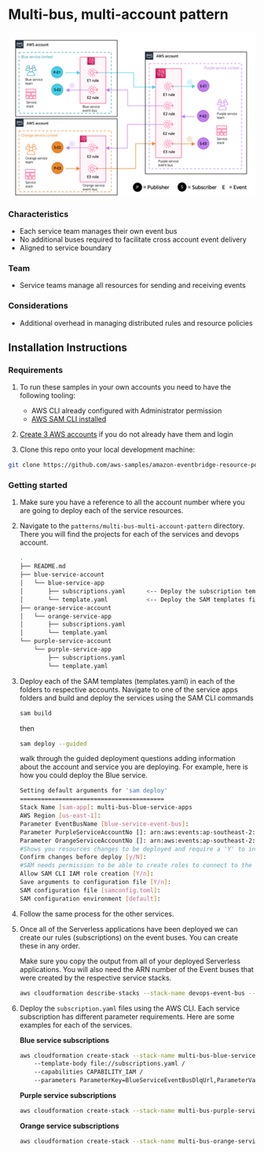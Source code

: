 # Multi-bus, multi-account pattern

![Multi-bus, multi-account pattern](../../docs/images/multi-bus-multi-account.png "Multi-bus, multi-account pattern")

### Characteristics

- Each service team manages their own event bus
- No additional buses required to facilitate cross account event delivery
- Aligned to service boundary

### Team

- Service teams manage all resources for sending and receiving events

### Considerations

- Additional overhead in managing distributed rules and resource policies

## Installation Instructions

### Requirements

1. To run these samples in your own accounts you need to have the following tooling:

    - AWS CLI already configured with Administrator permission
    - [AWS SAM CLI installed](https://docs.aws.amazon.com/serverless-application-model/latest/developerguide/serverless-sam-cli-install.html)

2. [Create 3 AWS accounts](https://portal.aws.amazon.com/gp/aws/developer/registration/index.html) if you do not already have them and login

3. Clone this repo onto your local development machine:

``` bash
git clone https://github.com/aws-samples/amazon-eventbridge-resource-policy-samples
```

### Getting started

1. Make sure you have a reference to all the account number where you are going to deploy each of the service resources.
1. Navigate to the `patterns/multi-bus-multi-account-pattern` directory. There you will find the projects for each of the services and devops account.

    ``` bash
    .
    ├── README.md
    ├── blue-service-account
    │   └── blue-service-app
    │       ├── subscriptions.yaml      <-- Deploy the subscription templates after all the SAM templates
    │       └── template.yaml           <-- Deploy the SAM templates first
    ├── orange-service-account
    │   └── orange-service-app
    │       ├── subscriptions.yaml
    │       └── template.yaml
    └── purple-service-account
        └── purple-service-app
            ├── subscriptions.yaml
            └── template.yaml
    ```

1. Deploy each of the SAM templates (templates.yaml) in each of the folders to respective accounts. Navigate to one of the service apps folders and build and deploy the services using the SAM CLI commands

    ``` bash
    sam build
    ```

    then

    ``` bash
    sam deploy --guided
    ```

    walk through the guided deployment questions adding information about the account and service you are deploying. For example, here is how you could deploy the Blue service.

    ``` bash
    Setting default arguments for 'sam deploy'
    =========================================
    Stack Name [sam-app]: multi-bus-blue-service-apps
    AWS Region [us-east-1]:
    Parameter EventBusName [blue-service-event-bus]:
    Parameter PurpleServiceAccountNo []: arn:aws:events:ap-southeast-2:222222222222:event-bus/purple-service-event-bus-multi-bus
    Parameter OrangeServiceAccountNo []: arn:aws:events:ap-southeast-2:333333333333:event-bus/orange-service-event-bus-multi-bus
    #Shows you resources changes to be deployed and require a 'Y' to initiate deploy
    Confirm changes before deploy [y/N]:
    #SAM needs permission to be able to create roles to connect to the resources in your template
    Allow SAM CLI IAM role creation [Y/n]:
    Save arguments to configuration file [Y/n]:
    SAM configuration file [samconfig.toml]:
    SAM configuration environment [default]:
    ```

1. Follow the same process for the other services.

1. Once all of the Serverless applications have been deployed we can create our rules (subscriptions) on the event buses. You can create these in any order.

    Make sure you copy the output from all of your deployed Serverless applications. You will also need the ARN number of the Event buses that were created by the respective service stacks.

    ``` bash
    aws cloudformation describe-stacks --stack-name devops-event-bus --query 'Stacks[0]'.Outputs
    ```

1. Deploy the `subscription.yaml` files using the AWS CLI. Each service subscription has different parameter requirements. Here are some examples for each of the services.

    **Blue service subscriptions**

    ``` bash
    aws cloudformation create-stack --stack-name multi-bus-blue-service-apps-subscriptions /
        --template-body file://subscriptions.yaml /
        --capabilities CAPABILITY_IAM /
        --parameters ParameterKey=BlueServiceEventBusDlqUrl,ParameterValue=https://sqs.ap-southeast-2.amazonaws.com/111111111111/multi-bus-blue-service-apps-BlueServiceEventBusDlq-19RTU1Y6Y6QN3 ParameterKey=BlueServiceEventBusArn,ParameterValue=arn:aws:events:ap-southeast-2:111111111111:event-bus/blue-service-event-bus-multi-bus ParameterKey=BlueServiceEventBusDlqArn,ParameterValue=arn:aws:sqs:ap-southeast-2:111111111111:multi-bus-blue-service-apps-BlueServiceEventBusDlq-19RTU1Y6Y6QN3 ParameterKey=PurpleServiceEventBusArn,ParameterValue=arn:aws:events:ap-southeast-2:222222222222:event-bus/purple-service-event-bus-multi-bus
    ```

   **Purple service subscriptions**

    ``` bash
    aws cloudformation create-stack --stack-name multi-bus-purple-service-apps-subscriptions --template-body file://subscriptions.yaml --capabilities CAPABILITY_IAM --parameters ParameterKey=PurpleServiceEventBusArn,ParameterValue=arn:aws:events:ap-southeast-2:222222222222:event-bus/purple-service-event-bus-multi-bus ParameterKey=PurpleServiceEventBusDlqUrl,ParameterValue=https://sqs.ap-southeast-2.amazonaws.com/222222222222/multi-bus-purple-service-apps-PurpleServiceEventBusDlq-1BGYAG8PC3V4Q ParameterKey=PurpleServiceEventBusDlqArn,ParameterValue=arn:aws:sqs:ap-southeast-2:222222222222:multi-bus-purple-service-apps-PurpleServiceEventBusDlq-1BGYAG8PC3V4Q ParameterKey=BlueServiceEventBusArn,ParameterValue=arn:aws:events:ap-southeast-2:111111111111:event-bus/blue-service-event-bus-multi-bus ParameterKey=OrangeServiceEventBusArn,ParameterValue=arn:aws:events:ap-southeast-2:333333333333:event-bus/orange-service-event-bus-multi-bus
    ```

    **Orange service subscriptions**

    ``` bash
    aws cloudformation create-stack --stack-name multi-bus-orange-service-apps-subscriptions --template-body file://subscriptions.yaml --capabilities CAPABILITY_IAM --parameters ParameterKey=OrangeServiceEventBusArn,ParameterValue=arn:aws:events:ap-southeast-2:333333333333:event-bus/orange-service-event-bus-multi-bus ParameterKey=OrangeServiceEventBusDlqUrl,ParameterValue=https://sqs.ap-southeast-2.amazonaws.com/333333333333/multi-bus-orange-service-apps-OrangeServiceEventBusDlq-EGKF5KW7ZDI8 ParameterKey=OrangeServiceEventBusDlqArn,ParameterValue=arn:aws:sqs:ap-southeast-2:333333333333:multi-bus-orange-service-apps-OrangeServiceEventBusDlq-EGKF5KW7ZDI8 ParameterKey=PurpleServiceEventBusArn,ParameterValue=arn:aws:events:ap-southeast-2:222222222222:event-bus/purple-service-event-bus-multi-bus
    ```

